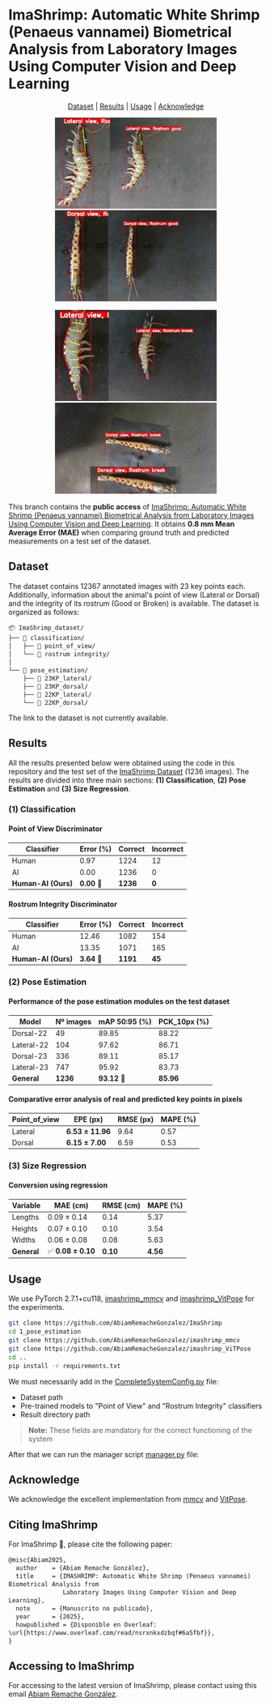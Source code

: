 <h1 align="left">ImaShrimp: Automatic White Shrimp  (Penaeus vannamei) Biometrical Analysis from Laboratory Images Using Computer Vision and Deep Learning </h1> 

<p align="center">
  <a href="#Dataset">Dataset</a> |
  <a href="#Results">Results</a> |
  <a href="#Usage">Usage</a> |
  <a href="#Acknowledge">Acknowledge</a>
</p>

<p align="center">
<a href=""><img src="./_readme_images/Diapositiva56_resized.PNG"></a> <a href=""><img src="./_readme_images/Diapositiva55_resized.PNG"></a>
</p>
<p align="center">
<a href=""><img src="./_readme_images/Diapositiva54_resized.PNG"></a>    <a href=""><img src="./_readme_images/Diapositiva53_resized.PNG"></a>
</p>

This branch contains the **public access** of <a href="https://www.overleaf.com/read/nsrxnkxdzbqf#6a5fbf">ImaShrimp: Automatic White Shrimp (Penaeus vannamei) Biometrical Analysis from Laboratory Images Using Computer Vision and Deep Learning</a>. It obtains **0.8 mm Mean Average Error (MAE)** when comparing ground truth and predicted measurements on a test set of the dataset.

## Dataset
The dataset contains 12367 annotated images with 23 key points each. Additionally, information about the animal's point of view (Lateral or Dorsal) and the integrity of its rostrum (Good or Broken) is available. The dataset is organized as follows:

```plaintext
📦 ImaShrimp_dataset/
├── 📁 classification/                  
│   ├── 📁 point_of_view/              
│   └── 📁 rostrum integrity/          
│
└── 📁 pose_estimation/
    ├── 📁 23KP_lateral/
    ├── 📁 23KP_dorsal/     
    ├── 📁 22KP_lateral/        
    └── 📁 22KP_dorsal/  
```
The link to the dataset is not currently available.
## Results
All the results presented below were obtained using the code in this repository and the test set of the <a href="#ImaShrimp Dataset">ImaShrimp Dataset</a> (1236 images). 
The results are divided into three main sections: **(1) Classification**, **(2) Pose Estimation** and **(3) Size Regression**.
### (1) Classification
#### Point of View Discriminator

| Classifier          | Error (%) | Correct   | Incorrect |
| ------------------- |-----------|-----------|-----------|
| Human               | 0.97      | 1224      | 12        |
| AI                  | 0.00      | 1236      | 0         |
| **Human-AI (Ours)** | **0.00** ​📌 | **1236**  | **0**   |

#### Rostrum Integrity Discriminator

| Classifier          | Error (%) | Correct  | Incorrect |
| ------------------- |-----------| -------- | --------- |
| Human               | 12.46     | 1082     | 154       |
| AI                  | 13.35     | 1071     | 165       |
| **Human-AI (Ours)** | **3.64** ​📌 | **1191** | **45**    |

### (2) Pose Estimation
#### Performance of the pose estimation modules on the test dataset

| Model        | Nº images | mAP 50:95 (%) | PCK_10px (%) |
|--------------|-----------|---------------|--------------|
| Dorsal-22    | 49        | 89.85         | 88.22        |
| Lateral-22   | 104       | 97.62         | 86.71        |
| Dorsal-23    | 336       | 89.11         | 85.17        |
| Lateral-23   | 747       | 95.92         | 83.73        |
| **General**  | **1236**  | **93.12** ​📌    | **85.96**    |


#### Comparative error analysis of real and predicted key points in pixels

| Point_of_view | EPE (px)       | RMSE (px) | MAPE (%) |
|---------------|----------------| --------- | -------- |
| Lateral   | **6.53 ± 11.96** | 9.64  | 0.57 |
| Dorsal    | **6.15 ± 7.00**    | 6.59  | 0.53 |
### (3) Size Regression
#### Conversion using regression
| Variable    | MAE (cm)          | RMSE (cm) | MAPE (%) |
|-------------|-------------------| --------- | -------- |
| Lengths     | 0.09 ± 0.14       | 0.14      | 5.37     |
| Heights     | 0.07 ± 0.10       | 0.10      | 3.54     |
| Widths      | 0.06 ± 0.08       | 0.08      | 5.63     |
| **General** | ✅​ **0.08 ± 0.10** | **0.10**  | **4.56** |


## Usage
We use PyTorch 2.7.1+cu118, [imashrimp_mmcv](https://github.com/AbiamRemacheGonzalez/imashrimp_mmcv) and [imashrimp_VitPose](https://github.com/AbiamRemacheGonzalez/imashrimp_ViTPose) for the experiments.
```bash
git clone https://github.com/AbiamRemacheGonzalez/ImaShrimp                 # Not this public repository.
cd 1_pose_estimation
git clone https://github.com/AbiamRemacheGonzalez/imashrimp_mmcv
git clone https://github.com/AbiamRemacheGonzalez/imashrimp_ViTPose
cd ..
pip install -r requirements.txt
```
We must necessarily add in the [CompleteSystemConfig.py](https://github.com/AbiamRemacheGonzalez/imashrimp_ViTPose/blob/main/configs/animal/2d_kpt_sview_rgb_img/topdown_heatmap/camaron/CompleteSystemConfig.py) file:
- Dataset path
- Pre-trained models to "Point of View" and "Rostrum Integrity" classifiers
- Result directory path
> **Note:** These fields are mandatory for the correct functioning of the system

After that we can run the manager script [manager.py](manager.py) file:

## Acknowledge
We acknowledge the excellent implementation from [mmcv](https://github.com/AbiamRemacheGonzalez/imashrimp_mmcv) and [VitPose](https://github.com/AbiamRemacheGonzalez/imashrimp_ViTPose).


## Citing ImaShrimp
For ImaShrimp 🦐, please cite the following paper:

```
@misc{Abiam2025,
  author    = {Abiam Remache González},
  title     = {IMASHRIMP: Automatic White Shrimp (Penaeus vannamei) Biometrical Analysis from 
               Laboratory Images Using Computer Vision and Deep Learning},
  note      = {Manuscrito no publicado},
  year      = {2025},
  howpublished = {Disponible en Overleaf: \url{https://www.overleaf.com/read/nsrxnkxdzbqf#6a5fbf}},
}
```

## Accessing to ImaShrimp
For accessing to the latest version of ImaShrimp, please contact using this email <a href="mailto:abiam.remache101@alu.ulpgc.es">Abiam Remache González</a>.